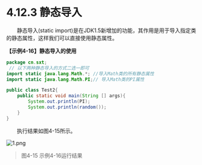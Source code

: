 # 4.12.3 静态导入

　　静态导入(static import)是在JDK1.5新增加的功能，其作用是用于导入指定类的静态属性，这样我们可以直接使用静态属性。

**【示例4-16】静态导入的使用**　　

```java
package cn.sxt;
 // 以下两种静态导入的方式二选一即可
import static java.lang.Math.*; //导入Math类的所有静态属性
import static java.lang.Math.PI;// 导入Math类的PI属性

public class Test2{
	public static void main(String [] args){
		System.out.println(PI);
		System.out.println(random());
	}
}
```

　　执行结果如图4-15所示。

![1.png](http://www.sxt.cn/360shop/Public/admin/UEditor/20170516/1494928654561591.png)

> 图4-15 示例4-16运行结果